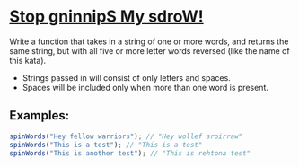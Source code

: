 # [Stop gninnipS My sdroW!](https://www.codewars.com/kata/5264d2b162488dc400000001)

Write a function that takes in a string of one or more words, and returns the same string, but with all five or more letter words reversed (like the name of this kata).

- Strings passed in will consist of only letters and spaces.
- Spaces will be included only when more than one word is present.

## Examples:

```javascript
spinWords("Hey fellow warriors"); // "Hey wollef sroirraw"
spinWords("This is a test"); // "This is a test"
spinWords("This is another test"); // "This is rehtona test"
```
